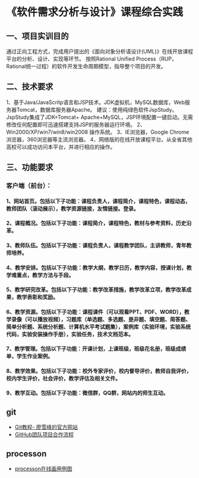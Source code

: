 # **《软件需求分析与设计》课程综合实践**

## 一、项目实训目的
通过正向工程方式，完成用户提出的《面向对象分析语设计(UML)》在线开放课程平台的分析、设计、实现等环节。
按照Rational Unified Process（RUP，Rational统一过程）的软件开发生命周期模型，指导整个项目的开发。

## 二、技术要求
1、基于Java/JavaScritp语言和JSP技术。JDK虚拟机，MySQL数据库，Web服务器Tomcat，数据库服务器Apache。
建议：使用纯绿色软件JspStudy。JspStudy集成了JDK+Tomcat+ Apache+MySQL，JSP环境配置一键启动。无需修改任何配置即可迅速搭建支持JSP的服务器运行环境。
2、Win2000/XP/win7/win8/win2008 操作系统。
3、IE浏览器，Google Chrome浏览器，360浏览器等主流浏览器。
4、网络版的在线开放课程平台。从全省其他高校可以成功访问本平台，并进行相应的操作。

## 三、功能要求
### 客户端（前台）：
#### 1、网站首页。包括以下子功能：课程负责人，课程简介，课程特色，课程动态，教师团队（滚动展示），教学资源链接，友情链接。登录。

#### 2、课程概况。包括以下子功能：课程简介，课程特色，教材与参考资料，历史沿革。
#### 3、教师队伍。包括以下子功能：课程负责人，课程教学团队，主讲教师，青年教师培养。
#### 4、教学安排。包括以下子功能：教学大纲，教学日历，教学内容，授课计划，教学难重点，教学方法与手段。
#### 5、教学研究改革。包括以下子功能：教学改革措施，教学改革立项，教学改革成果，教学表彰和奖励。
#### 6、教学资源。包括以下子功能：课程课件（可以观看PPT、PDF、WORD），教学录像（可以播放视频），习题库（单选题、多选题、是非题、填空题、简答题、简单分析题、系统分析题、计算机水平考试题集），案例库（实验环境，实验系统代码，实验安装操作手册），实验任务，技术文档范本。
#### 7、教学管理。包括以下子功能：开课计划，上课班级，班级花名册，班级成绩单，学生作业案例。
#### 8、教学效果。包括以下子功能：校外专家评价，校内督导评价，教师自我评价，校内学生评价，社会评价，教学评估及相关文件。
#### 9、教学互动。包括以下子功能：微信群，QQ群，网站内的师生互动。


## git
* [Git教程- 廖雪峰的官方网站](https://www.liaoxuefeng.com/wiki/0013739516305929606dd18361248578c67b8067c8c017b000)  
* [GitHub团队项目合作流程](https://www.cnblogs.com/schaepher/p/4933873.html)

## processon
* [processon在线画用例图](https://www.processon.com)
